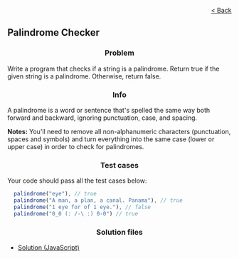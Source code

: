 <p align="right">
  <a href="../home.md">< Back</a>
</p>

<h2>Palindrome Checker</h2>

<h3 align="center">Problem</h3>

<p>Write a program that checks if a string is a palindrome. Return true if the given string is a palindrome. Otherwise, return false.</p>

<h3 align="center">Info</h3>

<p>A palindrome is a word or sentence that's spelled the same way both forward and backward, ignoring punctuation, case, and spacing.</p>

<p><strong>Notes:</strong> You'll need to remove all non-alphanumeric characters (punctuation, spaces and symbols) and turn everything into the same case (lower or upper case) in order to check for palindromes.</p>

<h3 align="center">Test cases</h3>

<p>Your code should pass all the test cases below:</p>

```js
  palindrome("eye"), // true
  palindrome("A man, a plan, a canal. Panama"), // true
  palindrome("1 eye for of 1 eye."), // false
  palindrome("0_0 (: /-\ :) 0-0") // true
```

<h3 align="center">Solution files</h3>

- [Solution (JavaScript)](./solution.js)